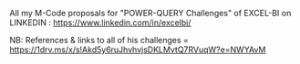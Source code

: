 All my M-Code proposals for "POWER-QUERY Challenges" of  EXCEL-BI on LINKEDIN  : https://www.linkedin.com/in/excelbi/

NB: References & links to all of his challenges = https://1drv.ms/x/s!Akd5y6ruJhvhvjsDKLMvtQ7RVuqW?e=NWYAvM
